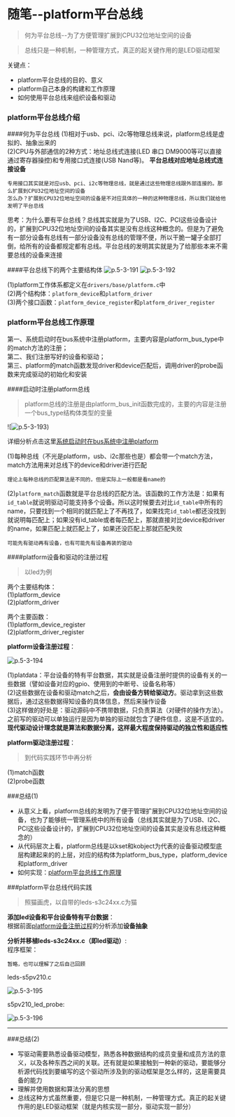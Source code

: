 随笔--platform平台总线
=======================

> 何为平台总线--为了方便管理扩展到CPU32位地址空间的设备

> 总线只是一种机制，一种管理方式，真正的起关键作用的是LED驱动框架

关键点：

* platform平台总线的目的、意义
* platform自己本身的构建和工作原理
* 如何使用平台总线来组织设备和驱动


### platform平台总线介绍

####何为平台总线
(1)相对于usb、pci、i2c等物理总线来说，platform总线是虚拟的、抽象出来的 <br>
(2)CPU与外部通信的2种方式：地址总线式连接(LED 串口 DM9000等可以直接通过寄存器操控)和专用接口式连接(USB  Nand等)。 **平台总线对应地址总线式连接设备**


    专用接口其实就是对应usb、pci、i2c等物理总线，就是通过这些物理总线跟外部连接的。那么扩展到CPU32位地址空间的设备
    怎么办？扩展到CPU32位地址空间的设备是不对应具体的一种的这种物理总线，所以我们就给他发明了平台总线

思考：为什么要有平台总线？总线其实就是为了USB、I2C、PCI这些设备设计的，扩展到CPU32位地址空间的设备其实是没有总线这种概念的。但是为了避免有一部分设备有总线有一部分设备没有总线的管理不便，所以干脆一罐子全部打倒，给所有的设备都规定都有总线。平台总线的发明其实就是为了给那些本来不需要总线的设备来连接

####平台总线下的两个主要结构体
![p.5-3-191](https://raw.githubusercontent.com/TongxinV/oneBook/master/0.5.Linux-Driver%20Development/assets/%E5%9B%BE%E7%89%87.5-3-191.png)
![p.5-3-192](https://raw.githubusercontent.com/TongxinV/oneBook/master/0.5.Linux-Driver%20Development/assets/%E5%9B%BE%E7%89%87.5-3-192.png)

(1)platform工作体系都定义在`drivers/base/platform.c`中<br>
(2)两个结构体：`platform_device`和`platform_driver`<br>
(3)两个接口函数：`platform_device_register`和`platform_driver_register`



### platform平台总线工作原理

第一、系统启动时在bus系统中注册platform，主要内容是platform_bus_type中的match方法的注册；<br>
第二、我们注册写好的设备和驱动；<br>
第三、platform的match函数发现driver和device匹配后，调用driver的probe函数来完成驱动的初始化和安装

####启动时注册platform总线
> platform总线的注册是由platform_bus_init函数完成的，主要的内容是注册一个bus_type结构体类型的变量

![![p.5-3-193](https://raw.githubusercontent.com/TongxinV/oneBook/master/0.5.Linux-Driver%20Development/assets/%E5%9B%BE%E7%89%87.5-3-193.png))

详细分析点击这里[系统启动时在bus系统中注册platform](https://github.com/TongxinV/oneBook/issues/11)

(1)每种总线（不光是platform，usb、i2c那些也是）都会带一个match方法，match方法用来对总线下的device和driver进行匹配

    理论上每种总线的匹配算法是不同的，但是实际上一般都是看name的
(2)`platform_match`函数就是平台总线的匹配方法。该函数的工作方法是：如果有`id_table`就说明驱动可能支持多个设备。所以这时候要去对比`id_table`中所有的name，只要找到一个相同的就匹配上了不再找了，如果找完`id_table`都还没找到就说明每匹配上；如果没有id_table或者每匹配上，那就直接对比device和driver的name，如果匹配上就匹配上了，如果还没匹配上那就匹配失败

    可能先有驱动再有设备，也有可能先有设备再装的驱动

####platform设备和驱动的注册过程
> 以led为例

两个主要结构体：<br>
(1)platform_device<br>
(2)platform_driver

两个主要函数：<br>
(1)platform_device_register<br>
(2)platform_driver_register

**platform设备注册过程**：

![p.5-3-194](https://raw.githubusercontent.com/TongxinV/oneBook/master/0.5.Linux-Driver%20Development/assets/%E5%9B%BE%E7%89%87.5-3-194.png)

(1)platdata：平台设备的特有平台数据，其实就是设备注册时提供的设备有关的一些数据（譬如设备对应的gpio、使用到的中断号、设备名称等）<br>
(2)这些数据在设备和驱动match之后，**会由设备方转给驱动方**。驱动拿到这些数据后，通过这些数据得知设备的具体信息，然后来操作设备<br>
(3)这样做的好处是：驱动源码中不携带数据，只负责算法（对硬件的操作方法）。之前写的驱动可以单独运行是因为单独的驱动就包含了硬件信息，这是不适宜的。**现代驱动设计理念就是算法和数据分离，这样最大程度保持驱动的独立性和适应性**

**platform驱动注册过程**：
> 到代码实践环节中再分析

(1)match函数<br>
(2)probe函数


###总结(1)

* 从意义上看，platform总线的发明为了便于管理扩展到CPU32位地址空间的设备，也为了能够统一管理系统中的所有设备（总线其实就是为了USB、I2C、PCI这些设备设计的，扩展到CPU32位地址空间的设备其实是没有总线这种概念的）<br>
* 从代码层次上看，platform总线是以kset和kobject为代表的设备驱动模型底层构建起来的的上层，对应的结构体为platform_bus_type，platform_device和platform_driver<br>
* 如何实现：[platform平台总线工作原理](#platform平台总线工作原理)




###platform平台总线代码实践
> 照猫画虎，以自带的leds-s3c24xx.c为猫

**添加led设备和平台设备特有平台数据**：<br>
根据前面[platform设备注册过程](#platform设备和驱动的注册过程)的分析添加**设备抽象**

**分析并移植leds-s3c24xx.c（即led驱动）**:<br>
程序框架：

    暂略，也可以理解了之后自己回顾

leds-s5pv210.c

![p.5-3-195](https://raw.githubusercontent.com/TongxinV/oneBook/master/0.5.Linux-Driver%20Development/assets/%E5%9B%BE%E7%89%87.5-3-195.png)

s5pv210_led_probe:

![p.5-3-196](https://raw.githubusercontent.com/TongxinV/oneBook/master/0.5.Linux-Driver%20Development/assets/%E5%9B%BE%E7%89%87.5-3-196.png)


---


###总结(2)

* 写驱动需要熟悉设备驱动模型，熟悉各种数据结构的成员变量和成员方法的意义，以及各种东西之间的关联。还有就是如果接触到一种新的驱动，要能够分析源代码找到要编写的这个驱动所涉及到的驱动框架是怎么样的，这是需要具备的能力<br>
* 理解并使用数据和算法分离的思想<br>
* 总线这种方式虽然重要，但是它只是一种机制，一种管理方式。真正的起关键作用的是LED驱动框架（就是内核实现一部分，驱动实现一部分）











